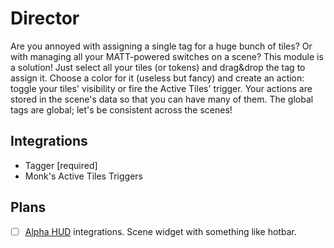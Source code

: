 # Director
Are you annoyed with assigning a single tag for a huge bunch of tiles? Or with managing all your MATT-powered switches on a scene? This module is a solution!
Just select all your tiles (or tokens) and drag&drop the tag to assign it. Choose a color for it (useless but fancy) and create an action: toggle your tiles' visibility or fire the Active Tiles' trigger. 
Your actions are stored in the scene's data so that you can have many of them. The global tags are global; let's be consistent across the scenes!

## Integrations
* Tagger [required]
* Monk's Active Tiles Triggers

## Plans
- [ ] [Alpha HUD](https://github.com/averrin/alpha-hud) integrations. Scene widget with something like hotbar.

